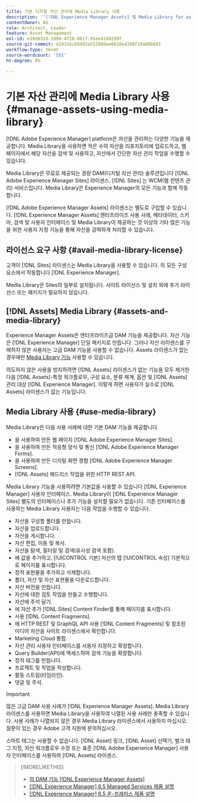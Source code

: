 ```yaml
---
title: 기본 디지털 자산 관리에 Media Library 사용
description: '"[!DNL Experience Manager Assets] 및 Media Library for asset management를 참조하십시오."'
contentOwner: AG
role: Architect, Leader
feature: Asset Management
exl-id: e10d632d-1d90-4f28-8617-95ee41602997
source-git-commit: e24316cb9495a552960ae0620e4198f10a08b691
workflow-type: tm+mt
source-wordcount: '551'
ht-degree: 0%

---
```



# 기본 자산 관리에 Media Library 사용 {#manage-assets-using-media-library}

[!DNL Adobe Experience Manager] platform은 자산을 관리하는 다양한 기능을 제공합니다. Media Library을 사용하면 적은 수의 자산을 리포지토리에 업로드하고, 웹 페이지에서 해당 자산을 검색 및 사용하고, 자산에서 간단한 자산 관리 작업을 수행할 수 있습니다.

Media Library은 무료로 제공되는 경량 DAM(디지털 자산 관리) 솔루션입니다 [!DNL Adobe Experience Manager Sites] 라이센스. [!DNL Sites] 는 WCM(웹 컨텐츠 관리) 서비스입니다. Media Library은 Experience Manager의 모든 기능과 함께 작동합니다.

[!DNL Adobe Experience Manager Assets] 라이센스는 별도로 구입할 수 있습니다. [!DNL Experience Manager Assets] 엔터프라이즈 사용 사례, 메타데이터, 스키마, 검색 및 사용자 인터페이스 및 Media Library이 제공하는 것 이상의 기타 많은 기능을 위한 사용자 지정 기능을 통해 자산을 강력하게 처리할 수 있습니다.

## 라이선스 요구 사항 {#avail-media-library-license}

고객이 [!DNL Sites] 라이센스는 Media Library을 사용할 수 있습니다. 의 모든 구성 요소에서 작동합니다 [!DNL Experience Manager].

Media Library은 Sites의 일부로 설치됩니다. 사이트 라이선스 및 설치 외에 추가 라이선스 또는 패키지가 필요하지 않습니다.

## [!DNL Assets] Media Library {#assets-and-media-library}

Experience Manager Assets은 엔터프라이즈급 DAM 기능을 제공합니다. 자산 기능은 [!DNL Experience Manager] 단일 패키지로 만듭니다. 그러나 자산 라이센스를 구매하지 않은 사용자는 고급 DAM 기능을 사용할 수 없습니다. Assets 라이센스가 없는 경우에만 [Media Library 기능](#use-media-library) 사용할 수 있습니다.

의도하지 않은 사용을 방지하려면 [!DNL Assets] 라이센스가 없는 기능을 모두 제거한 다음 [!DNL Assets]-특정 워크플로우, 구성 요소, 분류 체계, 옵션 및 [!DNL Assets] 관리 대상 [!DNL Experience Manager]. 이렇게 하면 사용자가 실수로 [!DNL Assets] 라이센스가 없는 기능입니다.

## Media Library 사용 {#use-media-library}

Media Library은 다음 사용 사례에 대한 기본 DAM 기능을 제공합니다.

* 을 사용하여 만든 웹 페이지 [!DNL Adobe Experience Manager Sites].
* 을 사용하여 만든 적응형 양식 및 통신 [!DNL Adobe Experience Manager Forms].
* 을 사용하여 만든 디지털 화면 경험 [!DNL Adobe Experience Manager Screens].
* [!DNL Assets] 헤드리스 작업을 위한 HTTP REST API.

<!--
 TBD: Remove this after confirmation. May need to merge this list with the list provided by PMs.
* Static renditions

-->

Media Library 기능을 사용하려면 기본값을 사용할 수 있습니다 [!DNL Experience Manager] 사용자 인터페이스. Media Library이 [!DNL Experience Manager Sites] 별도의 인터페이스나 추가 기능을 설치할 필요가 없습니다. 기존 인터페이스를 사용하는 Media Library 사용자는 다음 작업을 수행할 수 있습니다.

* 자산을 구성할 폴더를 만듭니다.
* 자산을 업로드합니다.
* 자산을 게시합니다.
* 자산 편집, 이동 및 복사.
* 자산을 탐색, 필터링 및 검색(유사성 검색 포함).
* 에 값을 추가하고, [!UICONTROL 기본] 자산의 탭 [!UICONTROL 속성] 기본적으로 페이지를 표시합니다.
* 정적 표현물을 추가하고 삭제합니다.
* 폴더, 자산 및 자산 표현물을 다운로드합니다.
* 자산 버전을 만듭니다.
* 자산에 대한 검토 작업을 만들고 수행합니다.
* 자산에 주석 달기.
* 에 자산 추가 [!DNL Sites] Content Finder를 통해 페이지를 표시합니다.
* 사용 [!DNL Content Fragments].
* 에 HTTP REST 및 GraphQL API 사용 [!DNL Content Fragments] 및 참조된 미디어 자산을 사이트 라이센스에서 확인합니다.
* Marketing Cloud 통합.
* 자산 관리 사용자 인터페이스를 사용자 지정하고 확장합니다.
* Query Builder(API)에 액세스하여 검색 기능을 확장합니다.
* 정적 태그를 만듭니다.
* 프로젝트 및 작업을 작성합니다.
* 활동 스트림(타임라인).
* 댓글 및 주석.

<!-- TBD: Define exactly which basic Assets workflow are available for use with Media Library?

As per PM, we must avoid stating such a list, as we don't have a list that makes sense in Cloud Service.
-->

>[!IMPORTANT]
>
>많은 고급 DAM 사용 사례가 [!DNL Experience Manager Assets]. Media Library 라이센스를 사용하면 Media Library을 사용하여 나열된 사용 사례만 충족할 수 있습니다. 사용 사례가 나열되지 않은 경우 Media Library 라이센스에서 사용하지 마십시오. 질문이 있는 경우 Adobe 고객 지원에 문의하십시오.

스마트 태그는 사용할 수 없습니다. [!DNL Asset] 링크, [!DNL Asset] 선택기, 벌크 태그 지정, 자산 워크플로우 수정 또는 표준 [!DNL Adobe Experience Manager] 사용자 인터페이스를 사용하여 [!DNL Assets] 라이센스.

<!-- TBD: Add a CTA - how to contact Adobe for queries. -->

>[!MORELIKETHIS]
>
>* [의 DAM 기능 [!DNL Experience Manager Assets]](https://experienceleague.adobe.com/docs/experience-manager-65/assets/home.html)
>* [[!DNL Experience Manager] 6.5 Managed Services 제품 설명](https://helpx.adobe.com/legal/product-descriptions/adobe-experience-manager-managed-services.html)
>* [[!DNL Experience Manager] 6.5 온-프레미스 제품 설명](https://helpx.adobe.com/legal/product-descriptions/adobe-experience-manager-on-premise.html)

